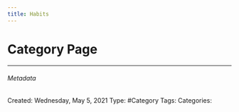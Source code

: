 ```yaml
---
title: Habits
---
```


# Category Page









---


###### Metadata
Created:  Wednesday, May 5, 2021
Type: #Category 
Tags: 
Categories: